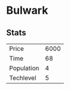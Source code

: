 # Bulwark

## Stats

<table>
    <tr>
        <td>Price</td>
        <td>6000</td>
    </tr>
    <tr>
        <td>Time</td>
        <td>68</td>
    </tr>
    <tr>
        <td>Population</td>
        <td>4</td>
    </tr>
    <tr>
        <td>Techlevel</td>
        <td>5</td>
    </tr>
</table>
